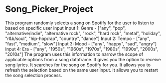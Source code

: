 # Song_Picker_Project
This program randomly selects a song on Spotify for the user to listen to based on specific user input
Input 1: Genre - ["any", "pop", "alternative/indie", "alternative rock", "rock", "hard rock", "metal", "holiday", "r&b/soul", "hip-hop/rap", "country", "dance"]
Input 2: Tempo - ["any", "fast", "medium", "slow"]
Input 3: Mood - ["any", "happy", "sad", "angry"]
Input 4: Era - ["any", "1950s", "1960s", "1970s", "1980s", "1990s", "2000s", "2010s"]
The program uses this information to narrow the scope of applicable options from a song dataframe.
It gives you the option to receive song lyrics.
It searches for the song on Spotify for you.
It allows you to refresh the selection based on the same user input.
It allows you to restart the song selection process.
